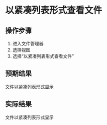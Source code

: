 # 以紧凑列表形式查看文件

## 操作步骤

1. 进入文件管理器
2. 选择视图
3. 选择“以紧凑列表形式查看文件”

## 预期结果

文件以紧凑列表形式显示

## 实际结果

文件以紧凑列表形式显示

